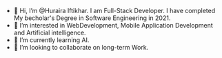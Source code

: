 - 👋 Hi, I’m @Huraira Iftikhar. I am Full-Stack Developer. I have completed My becholar's Degree in Software Engineering in 2021.
- 👀 I’m interested in WebDevelopment, Mobile Application Development and Artificial intelligence.
- 🌱 I’m currently learning AI.
- 💞️ I’m looking to collaborate on long-term Work.

<!---
ahi-ch/ahi-ch is a ✨ special ✨ repository because its `README.md` (this file) appears on your GitHub profile.
You can click the Preview link to take a look at your changes.
--->
